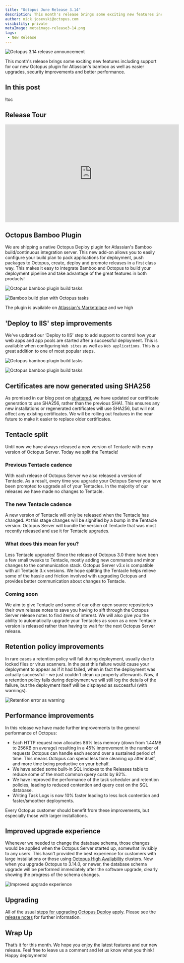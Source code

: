 ```yaml
---
title: "Octopus June Release 3.14"
description: This month's release brings some exciting new features including support for our new Octopus plugin for Atlassian's bamboo as well as easier upgrades, security improvements and better performance.
author: nick.josevski@octopus.com
visibility: private
metaImage: metaimage-release3-14.png
tags:
 - New Release
---
```


![Octopus 3.14 release announcement](blogimage-release-3-14.png)

This month's release brings some exciting new features including support for our new Octopus plugin for Atlassian's bamboo as well as easier upgrades, security improvements and better performance.

## In this post

!toc

## Release Tour

<iframe width="560" height="315" src="https://www.youtube.com/embed/TODO" frameborder="0" allowfullscreen></iframe>

## Octopus Bamboo Plugin

We are shipping a native Octopus Deploy plugin for Atlassian's Bamboo build/continuous integration server.   This new add-on allows you to easily configure your build plan to pack applications for deployment, push packages to Octopus, create, deploy and promote releases in a first class way. This makes it easy to integrate Bamboo and Octopus to build your deployment pipeline and take advantage of the great features in both products!

![Octopus bamboo plugin build tasks](bamboo01.png "width=500")

![Bamboo build plan with Octopus tasks](bamboo02.png "width=500")

The plugin is available on [Atlassian's Marketplace](https://marketplace.atlassian.com/plugins/com.octopus.bamboo/server/overview) and we high

## 'Deploy to IIS' step improvements

We've updated our ‘Deploy to IIS’ step to add support to control how your web apps and app pools are started after a successful deployment.  This is available when configuring `Web sites` as well as `Web applications`.  This is a great addition to one of most popular steps.  

![Octopus bamboo plugin build tasks](iis-step01.png "width=500")

![Octopus bamboo plugin build tasks](iis-step02.png "width=500")

## Certificates are now generated using SHA256

As promised in our blog post on [shattered](http://octopus.com/blog/shattered), we have updated our certificate generation to use SHA256, rather than the previous SHA1. This ensures any new installations or regenerated certificates will use SHA256, but will not affect any existing certificates. We will be rolling out features in the near future to make it easier to replace older certificates.

## Tentacle split

Until now we have always released a new version of Tentacle with every version of Octopus Server. Today we split the Tentacle!

### Previous Tentacle cadence

With each release of Octopus Server we also released a version of Tentacle. As a result, every time you upgrade your Octopus Server you have been prompted to upgrade all of your Tentacles. In the majority of our releases we have made no changes to Tentacle.

### The new Tentacle cadence

A new version of Tentacle will only be released when the Tentacle has changed. At this stage changes will be signified by a bump in the Tentacle version. Octopus Server will bundle the version of Tentacle that was most recently released and use it for Tentacle upgrades.

### What does this mean for you?

Less Tentacle upgrades! Since the release of Octopus 3.0 there have been a few small tweaks to Tentacle, mostly adding new commands and minor changes to the communication stack. Octopus Server v3.x is compatible with all Tentacle 3.x versions. We hope splitting the Tentacle helps relieve some of the hassle and friction involved with upgrading Octopus and provides better communication about changes to Tentacle.

### Coming soon

We aim to give Tentacle and some of our other open source repositories their own release notes to save you having to sift through the Octopus Server release notes to find items of interest. We will also give you the ability to automatically upgrade your Tentacles as soon as a new Tentacle version is released rather than having to wait for the next Octopus Server release.

## Retention policy improvements

In rare cases a retention policy will fail during deployment, usually due to locked files or virus scanners. In the past this failure would cause your deployment to appear as if it had failed, when in fact the deployment was actually successful - we just couldn't clean up properly afterwards. Now, if a retention policy fails during deployment we will still log the details of the failure, but the deployment itself will be displayed as successful (with warnings).

![Retention error as warning](octopus-release-3-14-retention-error-as-warning.png "width=500")

## Performance improvements

In this release we have made further improvements to the general performance of Octopus:

- Each HTTP request now allocates 86% less memory (down from 1.44MB to 256KB on average) resulting in a 45% improvement in the number of requests Octopus can handle each second over a sustained period of time. This means Octopus can spend less time cleaning up after itself, and more time being productive on your behalf.
- We have added some built-in SQL indexes to the Releases table to reduce some of the most common query costs by 92%.
- We have improved the performance of the task scheduler and retention policies, leading to reduced contention and query cost on the SQL database.
- Writing Task Logs is now 10% faster leading to less lock contention and faster/smoother deployments.

Every Octopus customer should benefit from these improvements, but especially those with larger installations.

## Improved upgrade experience

Whenever we needed to change the database schema, those changes would be applied when the Octopus Server started up, somewhat invisibly to any users. This hasn't provided the best experience for customers with large installations or those using [Octopus High Availability](http://g.octopushq.com/HighAvailability) clusters. Now when you upgrade Octopus to 3.14.0, or newer, the database schema upgrade will be performed immediately after the software upgrade, clearly showing the progress of the schema changes.

![Improved upgrade experience](octopus-release-3-14-improved-upgrade-experience.gif "width=500")

## Upgrading

All of the usual [steps for upgrading Octopus Deploy](https://octopus.com/docs/administration/upgrading) apply. Please see the [release notes](https://octopus.com/downloads/compare?to=3.14.0) for further information.

## Wrap Up

That’s it for this month. We hope you enjoy the latest features and our new release. Feel free to leave us a comment and let us know what you think!  Happy deployments!
